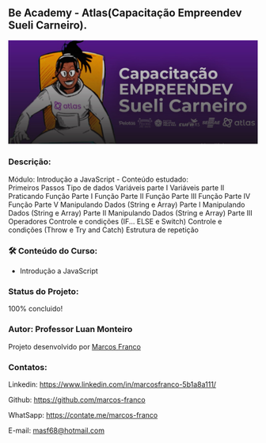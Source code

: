 ## Be Academy - Atlas(Capacitação Empreendev Sueli Carneiro).

![preview](./imagens/preview6.jpg)


### Descrição:

Módulo: Introdução a JavaScript - Conteúdo estudado:<br>
Primeiros Passos Tipo de dados Variáveis parte I Variáveis parte II Praticando Função Parte I Função Parte II Função Parte III Função Parte IV Função Parte V Manipulando Dados (String e Array) Parte I Manipulando Dados (String e Array) Parte II Manipulando Dados (String e Array) Parte III Operadores Controle e condições (IF... ELSE e Switch) Controle e condições (Throw e Try and Catch) Estrutura de repetição


### 🛠 Conteúdo do Curso:
- Introdução a JavaScript

### Status do Projeto:
100% concluido!

### Autor: Professor Luan Monteiro
Projeto desenvolvido por [Marcos Franco](https://www.linkedin.com/in/marcosfranco-5b1a8a111/)

### Contatos:
Linkedin: https://www.linkedin.com/in/marcosfranco-5b1a8a111/

Github: https://github.com/marcos-franco

WhatSapp: https://contate.me/marcos-franco

E-mail: masf68@hotmail.com
